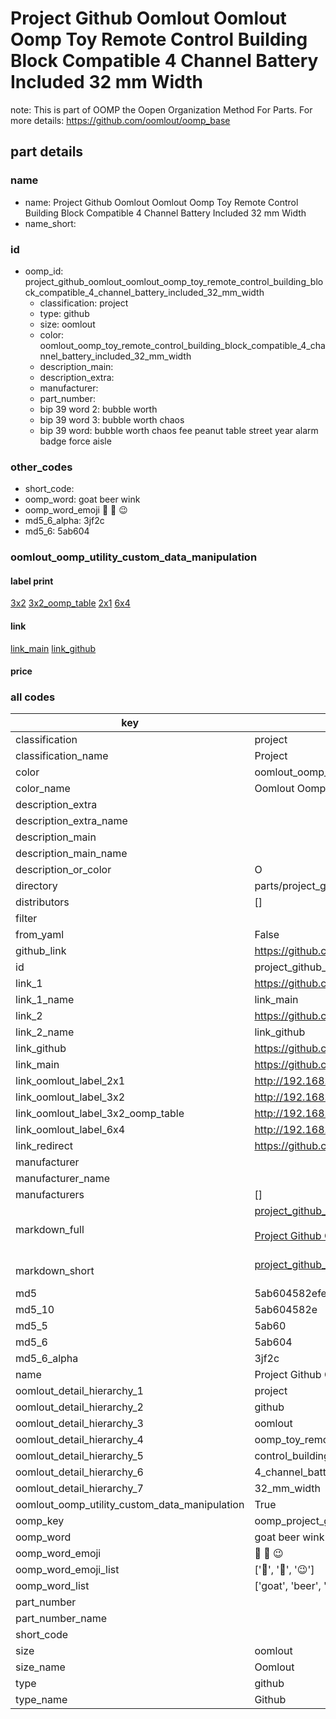 # Project Github Oomlout Oomlout Oomp Toy Remote Control Building Block Compatible 4 Channel Battery Included 32 mm Width  

note: This is part of OOMP the Oopen Organization Method For Parts. For more details: https://github.com/oomlout/oomp_base

##  part details
  







### name
* name: Project Github Oomlout Oomlout Oomp Toy Remote Control Building Block Compatible 4 Channel Battery Included 32 mm Width
* name_short: 
### id
* oomp_id: project_github_oomlout_oomlout_oomp_toy_remote_control_building_block_compatible_4_channel_battery_included_32_mm_width
  * classification: project
  * type: github
  * size: oomlout
  * color: oomlout_oomp_toy_remote_control_building_block_compatible_4_channel_battery_included_32_mm_width
  * description_main: 
  * description_extra: 
  * manufacturer: 
  * part_number: 
  * bip 39 word 2: bubble worth
  * bip 39 word 3: bubble worth chaos
  * bip 39 word: bubble worth chaos fee peanut table street year alarm badge force aisle

### other_codes
* short_code: 
* oomp_word: goat beer wink
* oomp_word_emoji :goat: :beer: :wink:
* md5_6_alpha: 3jf2c
* md5_6: 5ab604






### oomlout_oomp_utility_custom_data_manipulation
#### label print
[3x2](http://192.168.1.245:1112/?label=oomp%203jf2c)
[3x2_oomp_table](http://192.168.1.108:1112/?label=oomp%203jf2c)
[2x1](http://192.168.1.242:1112/?label=oomp%203jf2c)
[6x4](http://192.168.1.55:1112/?label=oomp%203jf2c)    

#### link

[link_main](https://github.com/oomlout/oomlout_oomp_version_1_messy/tree/main/parts/project_github_oomlout_oomlout_oomp_toy_remote_control_building_block_compatible_4_channel_battery_included_32_mm_width) [link_github](https://github.com/oomlout/oomlout_oomp_version_1_messy/tree/main/parts/project_github_oomlout_oomlout_oomp_toy_remote_control_building_block_compatible_4_channel_battery_included_32_mm_width)                             

#### price







### all codes 
| key | value |  
| --- | --- |  
| classification | project |  
| classification_name | Project |  
| color | oomlout_oomp_toy_remote_control_building_block_compatible_4_channel_battery_included_32_mm_width |  
| color_name | Oomlout Oomp Toy Remote Control Building Block Compatible 4 Channel Battery Included 32 mm Width |  
| description_extra |  |  
| description_extra_name |  |  
| description_main |  |  
| description_main_name |  |  
| description_or_color | O  |  
| directory | parts/project_github_oomlout_oomlout_oomp_toy_remote_control_building_block_compatible_4_channel_battery_included_32_mm_width |  
| distributors | [] |  
| filter |  |  
| from_yaml | False |  
| github_link | https://github.com/oomlout/oomlout_oomp_part_src/tree/main/parts/project_github_oomlout_oomlout_oomp_toy_remote_control_building_block_compatible_4_channel_battery_included_32_mm_width |  
| id | project_github_oomlout_oomlout_oomp_toy_remote_control_building_block_compatible_4_channel_battery_included_32_mm_width |  
| link_1 | https://github.com/oomlout/oomlout_oomp_version_1_messy/tree/main/parts/project_github_oomlout_oomlout_oomp_toy_remote_control_building_block_compatible_4_channel_battery_included_32_mm_width |  
| link_1_name | link_main |  
| link_2 | https://github.com/oomlout/oomlout_oomp_version_1_messy/tree/main/parts/project_github_oomlout_oomlout_oomp_toy_remote_control_building_block_compatible_4_channel_battery_included_32_mm_width |  
| link_2_name | link_github |  
| link_github | https://github.com/oomlout/oomlout_oomp_version_1_messy/tree/main/parts/project_github_oomlout_oomlout_oomp_toy_remote_control_building_block_compatible_4_channel_battery_included_32_mm_width |  
| link_main | https://github.com/oomlout/oomlout_oomp_version_1_messy/tree/main/parts/project_github_oomlout_oomlout_oomp_toy_remote_control_building_block_compatible_4_channel_battery_included_32_mm_width |  
| link_oomlout_label_2x1 | http://192.168.1.242:1112/?label=oomp%203jf2c |  
| link_oomlout_label_3x2 | http://192.168.1.245:1112/?label=oomp%203jf2c |  
| link_oomlout_label_3x2_oomp_table | http://192.168.1.108:1112/?label=oomp%203jf2c |  
| link_oomlout_label_6x4 | http://192.168.1.55:1112/?label=oomp%203jf2c |  
| link_redirect | https://github.com/oomlout/oomlout_oomp_version_1_messy/tree/main/parts/project_github_oomlout_oomlout_oomp_toy_remote_control_building_block_compatible_4_channel_battery_included_32_mm_width |  
| manufacturer |  |  
| manufacturer_name |  |  
| manufacturers | [] |  
| markdown_full | [project_github_oomlout_oomlout_oomp_toy_remote_control_building_block_compatible_4_channel_battery_included_32_mm_width](none)<br>[](none)<br>[Project Github Oomlout Oomlout Oomp Toy Remote Control Building Block Compatible 4 Channel Battery Included 32 Mm Width](none)<br><br> |  
| markdown_short | [project_github_oomlout_oomlout_oomp_toy_remote_control_building_block_compatible_4_channel_battery_included_32_mm_width](none)<br><br> |  
| md5 | 5ab604582efefadf73d0f5484cbf78ea |  
| md5_10 | 5ab604582e |  
| md5_5 | 5ab60 |  
| md5_6 | 5ab604 |  
| md5_6_alpha | 3jf2c |  
| name | Project Github Oomlout Oomlout Oomp Toy Remote Control Building Block Compatible 4 Channel Battery Included 32 mm Width |  
| oomlout_detail_hierarchy_1 | project |  
| oomlout_detail_hierarchy_2 | github |  
| oomlout_detail_hierarchy_3 | oomlout |  
| oomlout_detail_hierarchy_4 | oomp_toy_remote |  
| oomlout_detail_hierarchy_5 | control_building_block_compatible |  
| oomlout_detail_hierarchy_6 | 4_channel_battery_included |  
| oomlout_detail_hierarchy_7 | 32_mm_width |  
| oomlout_oomp_utility_custom_data_manipulation | True |  
| oomp_key | oomp_project_github_oomlout_oomlout_oomp_toy_remote_control_building_block_compatible_4_channel_battery_included_32_mm_width |  
| oomp_word | goat beer wink |  
| oomp_word_emoji | :goat: :beer: :wink: |  
| oomp_word_emoji_list | [':goat:', ':beer:', ':wink:'] |  
| oomp_word_list | ['goat', 'beer', 'wink'] |  
| part_number |  |  
| part_number_name |  |  
| short_code |  |  
| size | oomlout |  
| size_name | Oomlout |  
| type | github |  
| type_name | Github |  
